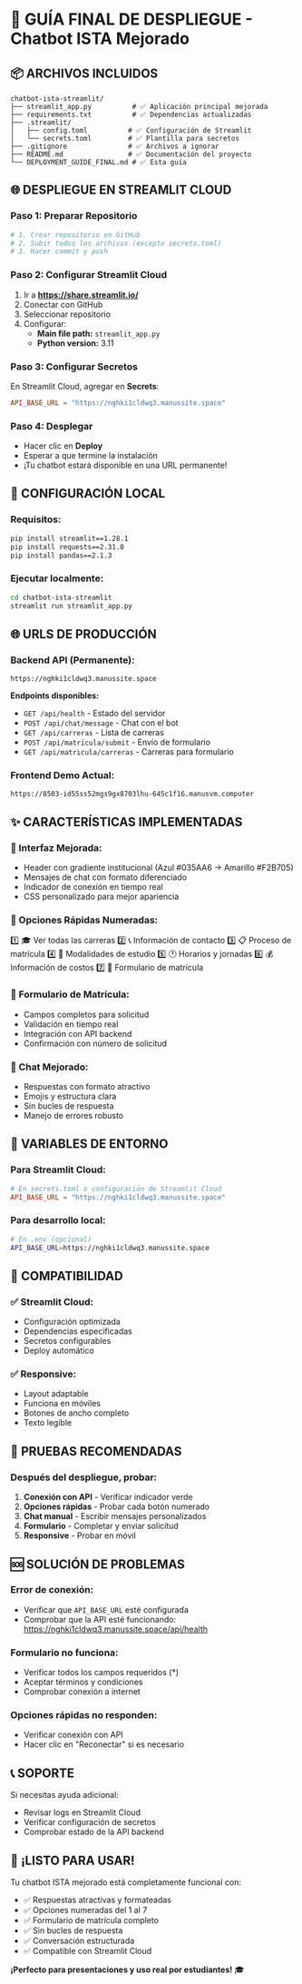 # 🚀 GUÍA FINAL DE DESPLIEGUE - Chatbot ISTA Mejorado

## 📦 **ARCHIVOS INCLUIDOS**

```
chatbot-ista-streamlit/
├── streamlit_app.py          # ✅ Aplicación principal mejorada
├── requirements.txt          # ✅ Dependencias actualizadas
├── .streamlit/
│   ├── config.toml          # ✅ Configuración de Streamlit
│   └── secrets.toml         # ✅ Plantilla para secretos
├── .gitignore               # ✅ Archivos a ignorar
├── README.md                # ✅ Documentación del proyecto
└── DEPLOYMENT_GUIDE_FINAL.md # ✅ Esta guía
```

## 🌐 **DESPLIEGUE EN STREAMLIT CLOUD**

### **Paso 1: Preparar Repositorio**
```bash
# 1. Crear repositorio en GitHub
# 2. Subir todos los archivos (excepto secrets.toml)
# 3. Hacer commit y push
```

### **Paso 2: Configurar Streamlit Cloud**
1. Ir a **https://share.streamlit.io/**
2. Conectar con GitHub
3. Seleccionar repositorio
4. Configurar:
   - **Main file path:** `streamlit_app.py`
   - **Python version:** 3.11

### **Paso 3: Configurar Secretos**
En Streamlit Cloud, agregar en **Secrets**:
```toml
API_BASE_URL = "https://nghki1cldwq3.manussite.space"
```

### **Paso 4: Desplegar**
- Hacer clic en **Deploy**
- Esperar a que termine la instalación
- ¡Tu chatbot estará disponible en una URL permanente!

## 🔧 **CONFIGURACIÓN LOCAL**

### **Requisitos:**
```bash
pip install streamlit==1.28.1
pip install requests==2.31.0
pip install pandas==2.1.3
```

### **Ejecutar localmente:**
```bash
cd chatbot-ista-streamlit
streamlit run streamlit_app.py
```

## 🌐 **URLS DE PRODUCCIÓN**

### **Backend API (Permanente):**
```
https://nghki1cldwq3.manussite.space
```

**Endpoints disponibles:**
- `GET /api/health` - Estado del servidor
- `POST /api/chat/message` - Chat con el bot
- `GET /api/carreras` - Lista de carreras
- `POST /api/matricula/submit` - Envío de formulario
- `GET /api/matricula/carreras` - Carreras para formulario

### **Frontend Demo Actual:**
```
https://8503-id55ss52mgs9gx8703lhu-645c1f16.manusvm.computer
```

## ✨ **CARACTERÍSTICAS IMPLEMENTADAS**

### **🎨 Interfaz Mejorada:**
- Header con gradiente institucional (Azul #035AA6 → Amarillo #F2B705)
- Mensajes de chat con formato diferenciado
- Indicador de conexión en tiempo real
- CSS personalizado para mejor apariencia

### **🚀 Opciones Rápidas Numeradas:**
1️⃣ 🎓 Ver todas las carreras
2️⃣ 📞 Información de contacto
3️⃣ 📋 Proceso de matrícula
4️⃣ 🎯 Modalidades de estudio
5️⃣ 🕐 Horarios y jornadas
6️⃣ 💰 Información de costos
7️⃣ 📝 Formulario de matrícula

### **📝 Formulario de Matrícula:**
- Campos completos para solicitud
- Validación en tiempo real
- Integración con API backend
- Confirmación con número de solicitud

### **💬 Chat Mejorado:**
- Respuestas con formato atractivo
- Emojis y estructura clara
- Sin bucles de respuesta
- Manejo de errores robusto

## 🔧 **VARIABLES DE ENTORNO**

### **Para Streamlit Cloud:**
```toml
# En secrets.toml o configuración de Streamlit Cloud
API_BASE_URL = "https://nghki1cldwq3.manussite.space"
```

### **Para desarrollo local:**
```bash
# En .env (opcional)
API_BASE_URL=https://nghki1cldwq3.manussite.space
```

## 📱 **COMPATIBILIDAD**

### **✅ Streamlit Cloud:**
- Configuración optimizada
- Dependencias especificadas
- Secretos configurables
- Deploy automático

### **✅ Responsive:**
- Layout adaptable
- Funciona en móviles
- Botones de ancho completo
- Texto legible

## 🎯 **PRUEBAS RECOMENDADAS**

### **Después del despliegue, probar:**
1. **Conexión con API** - Verificar indicador verde
2. **Opciones rápidas** - Probar cada botón numerado
3. **Chat manual** - Escribir mensajes personalizados
4. **Formulario** - Completar y enviar solicitud
5. **Responsive** - Probar en móvil

## 🆘 **SOLUCIÓN DE PROBLEMAS**

### **Error de conexión:**
- Verificar que `API_BASE_URL` esté configurada
- Comprobar que la API esté funcionando: https://nghki1cldwq3.manussite.space/api/health

### **Formulario no funciona:**
- Verificar todos los campos requeridos (*)
- Aceptar términos y condiciones
- Comprobar conexión a internet

### **Opciones rápidas no responden:**
- Verificar conexión con API
- Hacer clic en "Reconectar" si es necesario

## 📞 **SOPORTE**

Si necesitas ayuda adicional:
- Revisar logs en Streamlit Cloud
- Verificar configuración de secretos
- Comprobar estado de la API backend

## 🎉 **¡LISTO PARA USAR!**

Tu chatbot ISTA mejorado está completamente funcional con:
- ✅ Respuestas atractivas y formateadas
- ✅ Opciones numeradas del 1 al 7
- ✅ Formulario de matrícula completo
- ✅ Sin bucles de respuesta
- ✅ Conversación estructurada
- ✅ Compatible con Streamlit Cloud

**¡Perfecto para presentaciones y uso real por estudiantes!** 🎓

